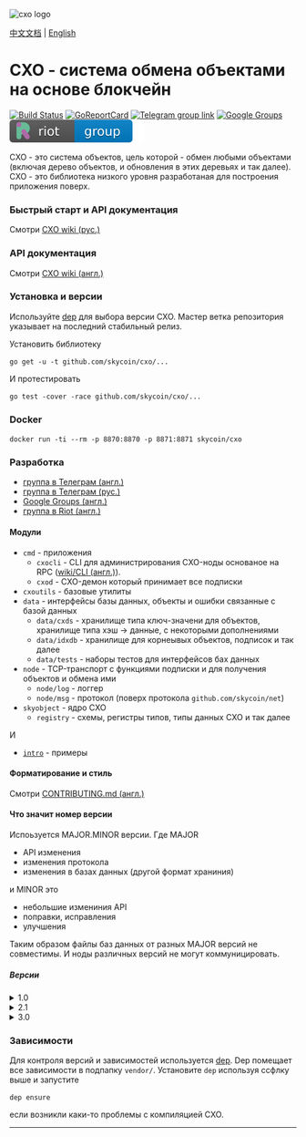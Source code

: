 ![cxo logo](https://user-images.githubusercontent.com/26845312/32426759-2a7c367c-c282-11e7-87bc-9f0a936046af.png)


[中文文档](./README-CN.md) |
[English](./README.md)


CXO - система обмена объектами на основе блокчейн
=================================================

[![Build Status](https://travis-ci.org/skycoin/cxo.svg)](https://travis-ci.org/skycoin/cxo)
[![GoReportCard](https://goreportcard.com/badge/skycoin/cxo)](https://goreportcard.com/report/skycoin/cxo)
[![Telegram group link](telegram-group.svg)](https://t.me/joinchat/B_ax-A6oCR9eQuAPiJtvaw)
[![Google Groups](https://img.shields.io/badge/google%20groups-skycoincxo-blue.svg)](https://groups.google.com/forum/#!forum/skycoincxo)
[![Riot group](riot-group.svg)](https://riot.im/app/#/room/#cxo:matrix.org)

CXO - это система объектов, цель которой - обмен любыми объектами (включая
дерево объектов, и обновления в этих деревьях и так далее). CXO - это
библиотека низкого уровня разработаная для построения приложения поверх.

### Быстрый старт и API документация

Смотри [CXO wiki (рус.)](https://github.com/skycoin/cxo/wiki/Get-Started-(Rus)-%D0%9D%D0%B0%D1%87%D0%B0%D0%BB%D0%BE)

### API документация

Смотри [CXO wiki (англ.)](https://github.com/skycoin/cxo/wiki)

### Установка и версии

Используйте [dep](https://github.com/golang/dep) для выбора версии CXO.
Мастер ветка репозитория указывает на последний стабильный релиз.

Установить библиотеку
```
go get -u -t github.com/skycoin/cxo/...
```
И протестировать
```
go test -cover -race github.com/skycoin/cxo/...
```

### Docker

```
docker run -ti --rm -p 8870:8870 -p 8871:8871 skycoin/cxo
```


### Разработка

- [группа в Телеграм (англ.)](https://t.me/joinchat/B_ax-A6oCR9eQuAPiJtvaw)
- [группа в Телеграм (рус.)](https://t.me/joinchat/EUlzX0a5byZxH5MdnAOLLA)
- [Google Groups (англ.)](https://groups.google.com/forum/#!forum/skycoincxo)
- [группа в Riot (англ.)](https://riot.im/app/#/room/#cxo:matrix.org)

#### Модули

- `cmd` - приложения
  - `cxocli` - CLI для администрирования CXO-ноды основаное на RPC
    ([wiki/CLI (англ.)](https://github.com/skycoin/cxo/wiki/CLI)).
  - `cxod` - CXO-демон который принимает все подписки
- `cxoutils` - базовые утилиты
- `data` - интерфейсы базы данных, объекты и ошибки связанные с базой данных
  - `data/cxds` - хранилище типа ключ-значени для объектов, хранилище типа
    хэш -> данные, с некоторыми дополнениями
  - `data/idxdb` - хранилище для корнеывых объектов, подписок и так далее
  - `data/tests` - наборы тестов для интерфейсов бах данных
- `node` - TCP-транспорт с функциями подписки и для получения объектов и
  обмена ими
  - `node/log` - логгер
  - `node/msg` - протокол (поверх протокола `github.com/skycoin/net`)
- `skyobject` - ядро CXO
  - `registry` - схемы, регистры типов, типы данных CXO и так далее

И

- [`intro`](./intro) - примеры


#### Форматирование и стиль

Смотри [CONTRIBUTING.md (англ.)](CONTRIBUTING.md)

#### Что значит номер версии

Испоьзуется MAJOR.MINOR версии. Где MAJOR
- API изменения
- изменения протокола
- изменения в базах данных (другой формат храниния)

и MINOR это
- небольшие измениния API
- поправки, исправления
- улучшения

Таким образом файлы баз данных от разных MAJOR версий не совместимы. И ноды
различных версий не могут коммуницировать.

##### Версии

<!-- 1.0 -->

<details>
<summary>1.0</summary>

не определена

</details>

<!-- 2.1 -->

<details>
<summary>2.1</summary>

- git тэг: `v2.1`
- коммит: `d4e4ab573c438a965588a651ee1b76b8acbb3724`

Gopkg.toml

```toml
[[constraint]]
name = "github.com/skycoin/cxo"
revision = "d4e4ab573c438a965588a651ee1b76b8acbb3724"
```

или

```toml
[[constraint]]
name = "github.com/skycoin/cxo"
version = "v2.1"
```

</details>

<!-- 3.0 -->

<details>
<summary>3.0</summary>

- git тэг: `v3.0`
- коммит: `8bc2f995634cd46d1266e2120795b04b025e0d62`

Gopkg.toml

```toml
[[constraint]]
name = "github.com/skycoin/cxo"
revision = "8bc2f995634cd46d1266e2120795b04b025e0d62"
```

или

```toml
[[constraint]]
name = "github.com/skycoin/cxo"
version = "v3.0"
```

</details>

### Зависимости

Для контроля версий и зависимостей используется [dep](https://golang.github.io/dep/).
Dep помещает все зависимости в подпапку `vendor/`. Установите `dep` используя
ссфлку выше и запустите

```
dep ensure
```

если возникли каки-то проблемы с компиляцией CXO.

---

